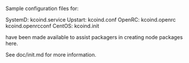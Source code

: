 Sample configuration files for:

SystemD: kcoind.service
Upstart: kcoind.conf
OpenRC:  kcoind.openrc
         kcoind.openrcconf
CentOS:  kcoind.init

have been made available to assist packagers in creating node packages here.

See doc/init.md for more information.
